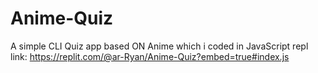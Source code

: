 # Anime-Quiz
A simple CLI Quiz app based ON Anime which i coded in JavaScript
repl link: https://replit.com/@ar-Ryan/Anime-Quiz?embed=true#index.js
